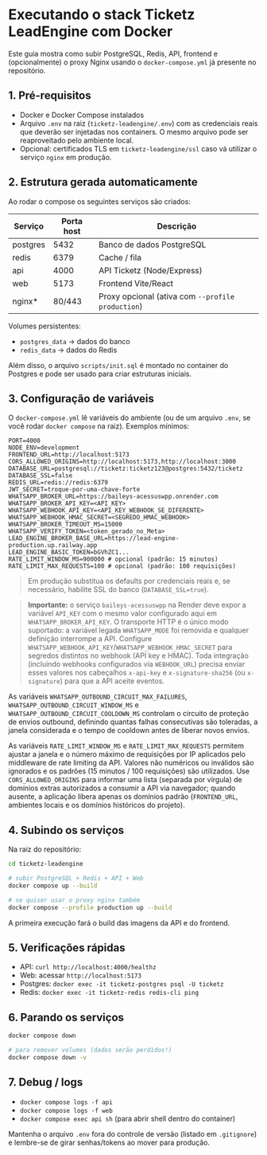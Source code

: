 # Executando o stack Ticketz LeadEngine com Docker

Este guia mostra como subir PostgreSQL, Redis, API, frontend e (opcionalmente) o proxy Nginx usando o `docker-compose.yml` já presente no repositório.

## 1. Pré-requisitos
- Docker e Docker Compose instalados
- Arquivo `.env` na raiz (`ticketz-leadengine/.env`) com as credenciais reais que deverão ser injetadas nos containers. O mesmo arquivo pode ser reaproveitado pelo ambiente local.
- Opcional: certificados TLS em `ticketz-leadengine/ssl` caso vá utilizar o serviço `nginx` em produção.

## 2. Estrutura gerada automaticamente
Ao rodar o compose os seguintes serviços são criados:

| Serviço   | Porta host | Descrição |
|-----------|------------|-----------|
| postgres  | 5432       | Banco de dados PostgreSQL |
| redis     | 6379       | Cache / fila |
| api       | 4000       | API Ticketz (Node/Express) |
| web       | 5173       | Frontend Vite/React |
| nginx*    | 80/443     | Proxy opcional (ativa com `--profile production`) |

Volumes persistentes:
- `postgres_data` → dados do banco
- `redis_data` → dados do Redis

Além disso, o arquivo `scripts/init.sql` é montado no container do Postgres e pode ser usado para criar estruturas iniciais.

## 3. Configuração de variáveis
O `docker-compose.yml` lê variáveis do ambiente (ou de um arquivo `.env`, se você rodar `docker compose` na raiz). Exemplos mínimos:

```
PORT=4000
NODE_ENV=development
FRONTEND_URL=http://localhost:5173
CORS_ALLOWED_ORIGINS=http://localhost:5173,http://localhost:3000
DATABASE_URL=postgresql://ticketz:ticketz123@postgres:5432/ticketz
DATABASE_SSL=false
REDIS_URL=redis://redis:6379
JWT_SECRET=troque-por-uma-chave-forte
WHATSAPP_BROKER_URL=https://baileys-acessuswpp.onrender.com
WHATSAPP_BROKER_API_KEY=<API_KEY>
WHATSAPP_WEBHOOK_API_KEY=<API_KEY_WEBHOOK_SE_DIFERENTE>
WHATSAPP_WEBHOOK_HMAC_SECRET=<SEGREDO_HMAC_WEBHOOK>
WHATSAPP_BROKER_TIMEOUT_MS=15000
WHATSAPP_VERIFY_TOKEN=<token_gerado_no_Meta>
LEAD_ENGINE_BROKER_BASE_URL=https://lead-engine-production.up.railway.app
LEAD_ENGINE_BASIC_TOKEN=bGVhZC1...
RATE_LIMIT_WINDOW_MS=900000 # opcional (padrão: 15 minutos)
RATE_LIMIT_MAX_REQUESTS=100 # opcional (padrão: 100 requisições)
```

> Em produção substitua os defaults por credenciais reais e, se necessário, habilite SSL do banco (`DATABASE_SSL=true`).

 > **Importante:** o serviço `baileys-acessuswpp` na Render deve expor a variável `API_KEY` com o mesmo valor configurado aqui em `WHATSAPP_BROKER_API_KEY`. O transporte HTTP é o único modo suportado: a variável legada `WHATSAPP_MODE` foi removida e qualquer definição interrompe a API. Configure `WHATSAPP_WEBHOOK_API_KEY`/`WHATSAPP_WEBHOOK_HMAC_SECRET` para segredos distintos no webhook (API key e HMAC). Toda integração (incluindo webhooks configurados via `WEBHOOK_URL`) precisa enviar esses valores nos cabeçalhos `x-api-key` e `x-signature-sha256` (ou `x-signature`) para que a API aceite eventos.

As variáveis `WHATSAPP_OUTBOUND_CIRCUIT_MAX_FAILURES`, `WHATSAPP_OUTBOUND_CIRCUIT_WINDOW_MS` e `WHATSAPP_OUTBOUND_CIRCUIT_COOLDOWN_MS` controlam o circuito de proteção de envios outbound, definindo quantas falhas consecutivas são toleradas, a janela considerada e o tempo de cooldown antes de liberar novos envios.

As variáveis `RATE_LIMIT_WINDOW_MS` e `RATE_LIMIT_MAX_REQUESTS` permitem ajustar a janela e o número máximo de requisições por IP aplicados pelo middleware de rate limiting da API. Valores não numéricos ou inválidos são ignorados e os padrões (15 minutos / 100 requisições) são utilizados. Use `CORS_ALLOWED_ORIGINS` para informar uma lista (separada por vírgula) de domínios extras autorizados a consumir a API via navegador; quando ausente, a aplicação libera apenas os domínios padrão (`FRONTEND_URL`, ambientes locais e os domínios históricos do projeto).

## 4. Subindo os serviços

Na raiz do repositório:

```bash
cd ticketz-leadengine

# subir PostgreSQL + Redis + API + Web
docker compose up --build

# se quiser usar o proxy nginx também
docker compose --profile production up --build
```

A primeira execução fará o build das imagens da API e do frontend.

## 5. Verificações rápidas
- API: `curl http://localhost:4000/healthz`
- Web: acessar `http://localhost:5173`
- Postgres: `docker exec -it ticketz-postgres psql -U ticketz`
- Redis: `docker exec -it ticketz-redis redis-cli ping`

## 6. Parando os serviços

```bash
docker compose down

# para remover volumes (dados serão perdidos!)
docker compose down -v
```

## 7. Debug / logs

- `docker compose logs -f api`
- `docker compose logs -f web`
- `docker compose exec api sh` (para abrir shell dentro do container)

Mantenha o arquivo `.env` fora do controle de versão (listado em `.gitignore`) e lembre-se de girar senhas/tokens ao mover para produção.
